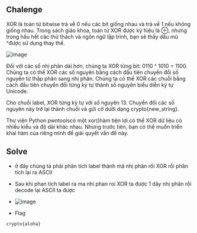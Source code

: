 ## Chalenge

XOR là toán tử bitwise trả về 0 nếu các bit giống nhau và trả về 1 nếu không giống nhau. Trong sách giáo khoa, toán tử XOR được ký hiệu là ⊕, nhưng trong hầu hết các thử thách và ngôn ngữ lập trình, bạn sẽ thấy dấu mũ ^được sử dụng thay thế.

![image](https://github.com/user-attachments/assets/2085a671-e690-4d0b-824c-40cd188401ae)

Đối với các số nhị phân dài hơn, chúng ta XOR từng bit: 0110 ^ 1010 = 1100. Chúng ta có thể XOR các số nguyên bằng cách đầu tiên chuyển đổi số nguyên từ thập phân sang nhị phân. Chúng ta có thể XOR các chuỗi bằng cách đầu tiên chuyển đổi từng ký tự thành số nguyên biểu diễn ký tự Unicode.

Cho chuỗi label, XOR từng ký tự với số nguyên 13. Chuyển đổi các số nguyên này trở lại thành chuỗi và gửi cờ dưới dạng crypto{new_string}.

Thư viện Python pwntoolscó một xor()hàm tiện lợi có thể XOR dữ liệu có nhiều kiểu và độ dài khác nhau. Nhưng trước tiên, bạn có thể muốn triển khai hàm của riêng mình để giải quyết vấn đề này.

## Solve

- ở đây chúng ta phải phân tích label thành mã nhị phân rồi XOR rồi phân tích lại ra ASCII

- Sau khi phan tich label ra ma nhi phan roi XOR ta được 1 dãy nhị phân rồi decode lại ASCII ta được
 
- ![image](https://github.com/user-attachments/assets/6f85b1f0-b8fc-4d9a-8f73-37720be82ae4)

- Flag

`
crypto{aloha}
`
